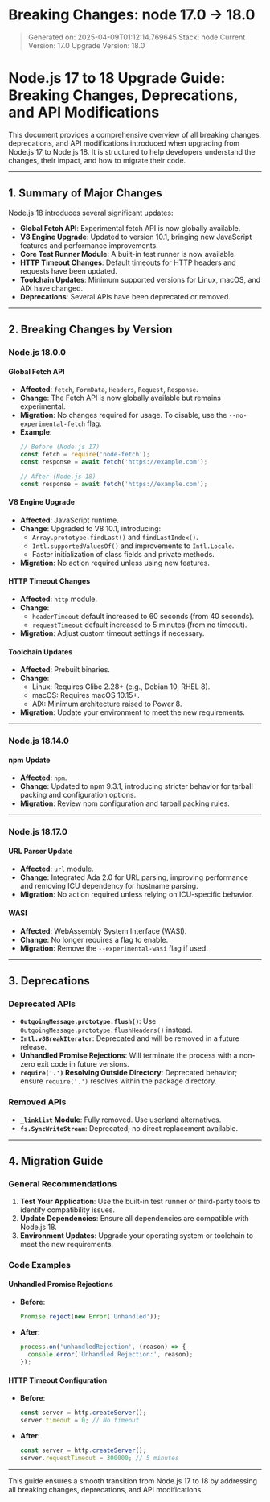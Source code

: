 # Breaking Changes: node 17.0 → 18.0
> Generated on: 2025-04-09T01:12:14.769645
> Stack: node
> Current Version: 17.0
> Upgrade Version: 18.0

# Node.js 17 to 18 Upgrade Guide: Breaking Changes, Deprecations, and API Modifications

This document provides a comprehensive overview of all breaking changes, deprecations, and API modifications introduced when upgrading from Node.js 17 to Node.js 18. It is structured to help developers understand the changes, their impact, and how to migrate their code.

---

## 1. Summary of Major Changes

Node.js 18 introduces several significant updates:
- **Global Fetch API**: Experimental fetch API is now globally available.
- **V8 Engine Upgrade**: Updated to version 10.1, bringing new JavaScript features and performance improvements.
- **Core Test Runner Module**: A built-in test runner is now available.
- **HTTP Timeout Changes**: Default timeouts for HTTP headers and requests have been updated.
- **Toolchain Updates**: Minimum supported versions for Linux, macOS, and AIX have changed.
- **Deprecations**: Several APIs have been deprecated or removed.

---

## 2. Breaking Changes by Version

### **Node.js 18.0.0**
#### **Global Fetch API**
- **Affected**: `fetch`, `FormData`, `Headers`, `Request`, `Response`.
- **Change**: The Fetch API is now globally available but remains experimental.
- **Migration**: No changes required for usage. To disable, use the `--no-experimental-fetch` flag.
- **Example**:
  ```javascript
  // Before (Node.js 17)
  const fetch = require('node-fetch');
  const response = await fetch('https://example.com');

  // After (Node.js 18)
  const response = await fetch('https://example.com');
  ```

#### **V8 Engine Upgrade**
- **Affected**: JavaScript runtime.
- **Change**: Upgraded to V8 10.1, introducing:
  - `Array.prototype.findLast()` and `findLastIndex()`.
  - `Intl.supportedValuesOf()` and improvements to `Intl.Locale`.
  - Faster initialization of class fields and private methods.
- **Migration**: No action required unless using new features.

#### **HTTP Timeout Changes**
- **Affected**: `http` module.
- **Change**:
  - `headerTimeout` default increased to 60 seconds (from 40 seconds).
  - `requestTimeout` default increased to 5 minutes (from no timeout).
- **Migration**: Adjust custom timeout settings if necessary.

#### **Toolchain Updates**
- **Affected**: Prebuilt binaries.
- **Change**:
  - Linux: Requires Glibc 2.28+ (e.g., Debian 10, RHEL 8).
  - macOS: Requires macOS 10.15+.
  - AIX: Minimum architecture raised to Power 8.
- **Migration**: Update your environment to meet the new requirements.

---

### **Node.js 18.14.0**
#### **npm Update**
- **Affected**: `npm`.
- **Change**: Updated to npm 9.3.1, introducing stricter behavior for tarball packing and configuration options.
- **Migration**: Review npm configuration and tarball packing rules.

---

### **Node.js 18.17.0**
#### **URL Parser Update**
- **Affected**: `url` module.
- **Change**: Integrated Ada 2.0 for URL parsing, improving performance and removing ICU dependency for hostname parsing.
- **Migration**: No action required unless relying on ICU-specific behavior.

#### **WASI**
- **Affected**: WebAssembly System Interface (WASI).
- **Change**: No longer requires a flag to enable.
- **Migration**: Remove the `--experimental-wasi` flag if used.

---

## 3. Deprecations

### **Deprecated APIs**
- **`OutgoingMessage.prototype.flush()`**: Use `OutgoingMessage.prototype.flushHeaders()` instead.
- **`Intl.v8BreakIterator`**: Deprecated and will be removed in a future release.
- **Unhandled Promise Rejections**: Will terminate the process with a non-zero exit code in future versions.
- **`require('.')` Resolving Outside Directory**: Deprecated behavior; ensure `require('.')` resolves within the package directory.

### **Removed APIs**
- **`_linklist` Module**: Fully removed. Use userland alternatives.
- **`fs.SyncWriteStream`**: Deprecated; no direct replacement available.

---

## 4. Migration Guide

### **General Recommendations**
1. **Test Your Application**: Use the built-in test runner or third-party tools to identify compatibility issues.
2. **Update Dependencies**: Ensure all dependencies are compatible with Node.js 18.
3. **Environment Updates**: Upgrade your operating system or toolchain to meet the new requirements.

### **Code Examples**

#### **Unhandled Promise Rejections**
- **Before**:
  ```javascript
  Promise.reject(new Error('Unhandled'));
  ```
- **After**:
  ```javascript
  process.on('unhandledRejection', (reason) => {
    console.error('Unhandled Rejection:', reason);
  });
  ```

#### **HTTP Timeout Configuration**
- **Before**:
  ```javascript
  const server = http.createServer();
  server.timeout = 0; // No timeout
  ```
- **After**:
  ```javascript
  const server = http.createServer();
  server.requestTimeout = 300000; // 5 minutes
  ```

---

This guide ensures a smooth transition from Node.js 17 to 18 by addressing all breaking changes, deprecations, and API modifications.